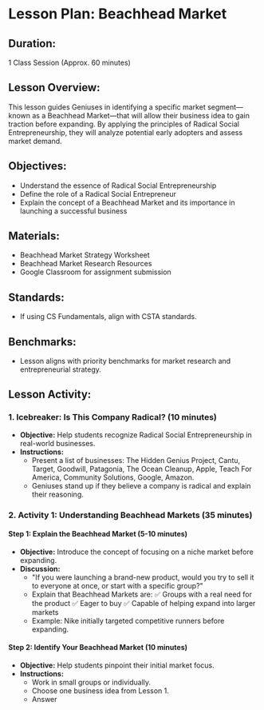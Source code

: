 # Lesson Plan: Beachhead Market

## **Duration:**
1 Class Session (Approx. 60 minutes)

## **Lesson Overview:**
This lesson guides Geniuses in identifying a specific market segment—known as a Beachhead Market—that will allow their business idea to gain traction before expanding. By applying the principles of Radical Social Entrepreneurship, they will analyze potential early adopters and assess market demand.

## **Objectives:**
- Understand the essence of Radical Social Entrepreneurship
- Define the role of a Radical Social Entrepreneur
- Explain the concept of a Beachhead Market and its importance in launching a successful business

## **Materials:**
- Beachhead Market Strategy Worksheet
- Beachhead Market Research Resources
- Google Classroom for assignment submission

## **Standards:**
- If using CS Fundamentals, align with CSTA standards.

## **Benchmarks:**
- Lesson aligns with priority benchmarks for market research and entrepreneurial strategy.

## **Lesson Activity:**

### 1. **Icebreaker: Is This Company Radical? (10 minutes)**
   - **Objective:** Help students recognize Radical Social Entrepreneurship in real-world businesses.
   - **Instructions:**
     - Present a list of businesses: The Hidden Genius Project, Cantu, Target, Goodwill, Patagonia, The Ocean Cleanup, Apple, Teach For America, Community Solutions, Google, Amazon.
     - Geniuses stand up if they believe a company is radical and explain their reasoning.

### 2. **Activity 1: Understanding Beachhead Markets (35 minutes)**

#### **Step 1: Explain the Beachhead Market (5-10 minutes)**
   - **Objective:** Introduce the concept of focusing on a niche market before expanding.
   - **Discussion:**
     - "If you were launching a brand-new product, would you try to sell it to everyone at once, or start with a specific group?"
     - Explain that Beachhead Markets are:
       ✅ Groups with a real need for the product
       ✅ Eager to buy
       ✅ Capable of helping expand into larger markets
     - Example: Nike initially targeted competitive runners before expanding.

#### **Step 2: Identify Your Beachhead Market (10 minutes)**
   - **Objective:** Help students pinpoint their initial market focus.
   - **Instructions:**
     - Work in small groups or individually.
     - Choose one business idea from Lesson 1.
     - Answer